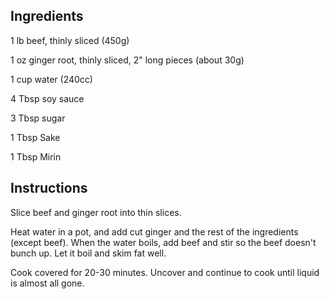 ## Ingredients

1 lb beef, thinly sliced (450g)

1 oz ginger root, thinly sliced, 2" long pieces (about 30g)

1 cup water (240cc)

4 Tbsp soy sauce

3 Tbsp sugar

1 Tbsp Sake

1 Tbsp Mirin

## Instructions

Slice beef and ginger root into thin slices.

Heat water in a pot, and add cut ginger and the rest of the ingredients (except beef). When the water boils, add beef and stir so the beef doesn't bunch up. Let it boil and skim fat well.

Cook covered for 20-30 minutes. Uncover and continue to cook until liquid is almost all gone.
